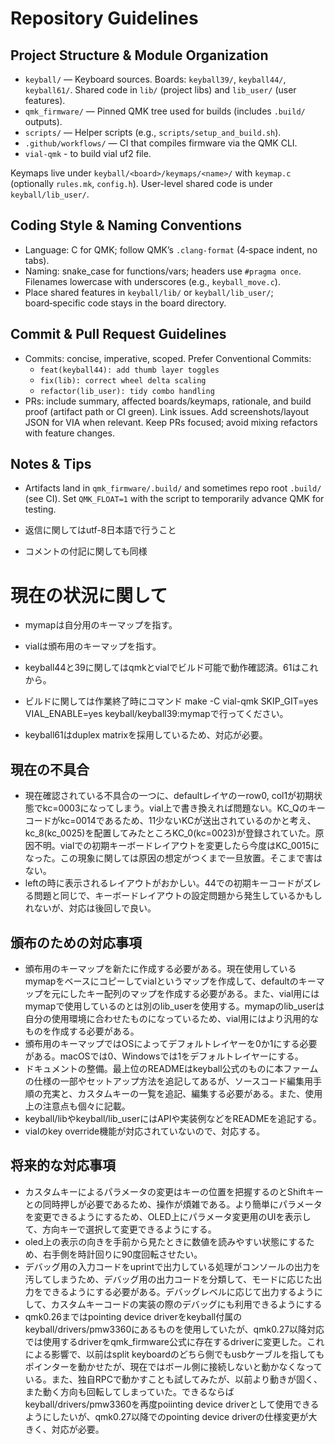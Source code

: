 # Repository Guidelines

## Project Structure & Module Organization
- `keyball/` — Keyboard sources. Boards: `keyball39/`, `keyball44/`, `keyball61/`. Shared code in `lib/` (project libs) and `lib_user/` (user features).
- `qmk_firmware/` — Pinned QMK tree used for builds (includes `.build/` outputs).
- `scripts/` — Helper scripts (e.g., `scripts/setup_and_build.sh`).
- `.github/workflows/` — CI that compiles firmware via the QMK CLI.
- `vial-qmk` - to build vial uf2 file.

Keymaps live under `keyball/<board>/keymaps/<name>/` with `keymap.c` (optionally `rules.mk`, `config.h`). User-level shared code is under `keyball/lib_user/`.

## Coding Style & Naming Conventions
- Language: C for QMK; follow QMK’s `.clang-format` (4‑space indent, no tabs).
- Naming: snake_case for functions/vars; headers use `#pragma once`. Filenames lowercase with underscores (e.g., `keyball_move.c`).
- Place shared features in `keyball/lib/` or `keyball/lib_user/`; board‑specific code stays in the board directory.

## Commit & Pull Request Guidelines
- Commits: concise, imperative, scoped. Prefer Conventional Commits:
  - `feat(keyball44): add thumb layer toggles`
  - `fix(lib): correct wheel delta scaling`
  - `refactor(lib_user): tidy combo handling`
- PRs: include summary, affected boards/keymaps, rationale, and build proof (artifact path or CI green). Link issues. Add screenshots/layout JSON for VIA when relevant. Keep PRs focused; avoid mixing refactors with feature changes.

## Notes & Tips
- Artifacts land in `qmk_firmware/.build/` and sometimes repo root `.build/` (see CI). Set `QMK_FLOAT=1` with the script to temporarily advance QMK for testing.

- 返信に関してはutf-8日本語で行うこと
- コメントの付記に関しても同様

# 現在の状況に関して
- mymapは自分用のキーマップを指す。

- vialは頒布用のキーマップを指す。

- keyball44と39に関してはqmkとvialでビルド可能で動作確認済。61はこれから。
- ビルドに関しては作業終了時にコマンド make -C vial-qmk SKIP_GIT=yes VIAL_ENABLE=yes keyball/keyball39:mymapで行ってください。

- keyball61はduplex matrixを採用しているため、対応が必要。

## 現在の不具合
- 現在確認されている不具合の一つに、defaultレイヤのーrow0, col1が初期状態でkc=0003になってしまう。vial上で書き換えれば問題ない。KC_Qのキーコードがkc=0014であるため、11少ないKCが送出されているのかと考え、kc_8(kc_0025)を配置してみたところKC_0(kc=0023)が登録されていた。原因不明。vialでの初期キーボードレイアウトを変更したら今度はKC_0015になった。この現象に関しては原因の想定がつくまで一旦放置。そこまで害はない。
- leftの時に表示されるレイアウトがおかしい。44での初期キーコードがズレる問題と同じで、キーボードレイアウトの設定問題から発生しているかもしれないが、対応は後回しで良い。

## 頒布のための対応事項
- 頒布用のキーマップを新たに作成する必要がある。現在使用しているmymapをベースにコピーしてvialというマップを作成して、defaultのキーマップを元にしたキー配列のマップを作成する必要がある。また、vial用にはmymapで使用しているのとは別のlib_userを使用する。mymapのlib_userは自分の使用環境に合わせたものになっているため、vial用にはより汎用的なものを作成する必要がある。
- 頒布用のキーマップではOSによってデフォルトレイヤーを0か1にする必要がある。macOSでは0、Windowsでは1をデフォルトレイヤーにする。
- ドキュメントの整備。最上位のREADMEはkeyball公式のものに本ファームの仕様の一部やセットアップ方法を追記してあるが、ソースコード編集用手順の充実と、カスタムキーの一覧を追記、編集する必要がある。また、使用上の注意点も個々に記載。
- keyball/libやkeyball/lib_userにはAPIや実装例などをREADMEを追記する。
- vialのkey override機能が対応されていないので、対応する。

## 将来的な対応事項
- カスタムキーによるパラメータの変更はキーの位置を把握するのとShiftキーとの同時押しが必要であるため、操作が煩雑である。より簡単にパラメータを変更できるようにするため、OLED上にパラメータ変更用のUIを表示して、方向キーで選択して変更できるようにする。
- oled上の表示の向きを手前から見たときに数値を読みやすい状態にするため、右手側を時計回りに90度回転させたい。
- デバッグ用の入力コードをuprintで出力している処理がコンソールの出力を汚してしまうため、デバッグ用の出力コードを分類して、モードに応じた出力をできるようにする必要がある。デバッグレベルに応じて出力するようにして、カスタムキーコードの実装の際のデバッグにも利用できるようにする
- qmk0.26まではpointing device driverをkeyball付属のkeyball/drivers/pmw3360にあるものを使用していたが、qmk0.27以降対応では使用するdriverをqmk_firmware公式に存在するdriverに変更した。これによる影響で、以前はsplit keyboardのどちら側でもusbケーブルを指してもポインターを動かせたが、現在ではボール側に接続しないと動かなくなっている。また、独自RPCで動かすことも試してみたが、以前より動きが固く、また動く方向も回転してしまっていた。できるならばkeyball/drivers/pmw3360を再度poiinting device driverとして使用できるようにしたいが、qmk0.27以降でのpointing device driverの仕様変更が大きく、対応が必要。

